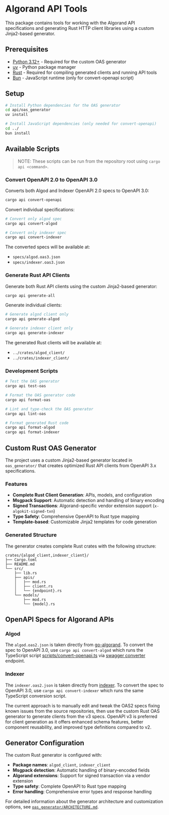 # Algorand API Tools

This package contains tools for working with the Algorand API specifications and generating Rust HTTP client libraries using a custom Jinja2-based generator.

## Prerequisites

- [Python 3.12+](https://www.python.org/) - Required for the custom OAS generator
- [uv](https://docs.astral.sh/uv/) - Python package manager
- [Rust](https://rustup.rs/) - Required for compiling generated clients and running API tools
- [Bun](https://bun.sh/) - JavaScript runtime (only for convert-openapi script)

## Setup

```bash
# Install Python dependencies for the OAS generator
cd api/oas_generator
uv install

# Install JavaScript dependencies (only needed for convert-openapi)
cd ../
bun install
```

## Available Scripts

> NOTE: These scripts can be run from the repository root using `cargo api <command>`.

### Convert OpenAPI 2.0 to OpenAPI 3.0

Converts both Algod and Indexer OpenAPI 2.0 specs to OpenAPI 3.0:

```bash
cargo api convert-openapi
```

Convert individual specifications:

```bash
# Convert only algod spec
cargo api convert-algod

# Convert only indexer spec  
cargo api convert-indexer
```

The converted specs will be available at:
- `specs/algod.oas3.json`
- `specs/indexer.oas3.json`

### Generate Rust API Clients

Generate both Rust API clients using the custom Jinja2-based generator:

```bash
cargo api generate-all
```

Generate individual clients:

```bash
# Generate algod client only
cargo api generate-algod

# Generate indexer client only
cargo api generate-indexer
```

The generated Rust clients will be available at:
- `../crates/algod_client/`
- `../crates/indexer_client/`

### Development Scripts

```bash
# Test the OAS generator
cargo api test-oas

# Format the OAS generator code
cargo api format-oas

# Lint and type-check the OAS generator
cargo api lint-oas

# Format generated Rust code
cargo api format-algod
cargo api format-indexer
```

## Custom Rust OAS Generator

The project uses a custom Jinja2-based generator located in `oas_generator/` that creates optimized Rust API clients from OpenAPI 3.x specifications.

### Features

- **Complete Rust Client Generation**: APIs, models, and configuration
- **Msgpack Support**: Automatic detection and handling of binary encoding
- **Signed Transactions**: Algorand-specific vendor extension support (`x-algokit-signed-txn`)
- **Type Safety**: Comprehensive OpenAPI to Rust type mapping
- **Template-based**: Customizable Jinja2 templates for code generation

### Generated Structure

The generator creates complete Rust crates with the following structure:

```
crates/{algod_client,indexer_client}/
├── Cargo.toml
├── README.md
└── src/
    ├── lib.rs
    ├── apis/
    │   ├── mod.rs
    │   ├── client.rs
    │   └── {endpoint}.rs
    └── models/
        ├── mod.rs
        └── {model}.rs
```

## OpenAPI Specs for Algorand APIs

### Algod

The `algod.oas2.json` is taken directly from [go-algorand](https://github.com/algorand/go-algorand/blob/master/daemon/algod/api/algod.oas2.json). To convert the spec to OpenAPI 3.0, use `cargo api convert-algod` which runs the TypeScript script [scripts/convert-openapi.ts](scripts/convert-openapi.ts) via [swagger converter](https://converter.swagger.io/) endpoint.

### Indexer

The `indexer.oas2.json` is taken directly from [indexer](https://github.com/algorand/indexer/blob/master/api/indexer.oas2.json). To convert the spec to OpenAPI 3.0, use `cargo api convert-indexer` which runs the same TypeScript conversion script.

The current approach is to manually edit and tweak the OAS2 specs fixing known issues from the source repositories, then use the custom Rust OAS generator to generate clients from the v3 specs. OpenAPI v3 is preferred for client generation as it offers enhanced schema features, better component reusability, and improved type definitions compared to v2.

## Generator Configuration

The custom Rust generator is configured with:

- **Package names**: `algod_client`, `indexer_client`
- **Msgpack detection**: Automatic handling of binary-encoded fields
- **Algorand extensions**: Support for signed transaction via a vendor extension
- **Type safety**: Complete OpenAPI to Rust type mapping
- **Error handling**: Comprehensive error types and response handling

For detailed information about the generator architecture and customization options, see [`oas_generator/ARCHITECTURE.md`](oas_generator/ARCHITECTURE.md).
